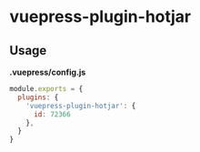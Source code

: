 # vuepress-plugin-hotjar

## Usage

**.vuepress/config.js**
```js
module.exports = {
  plugins: {
    'vuepress-plugin-hotjar': {
      id: 72366
    },
  }
}
```